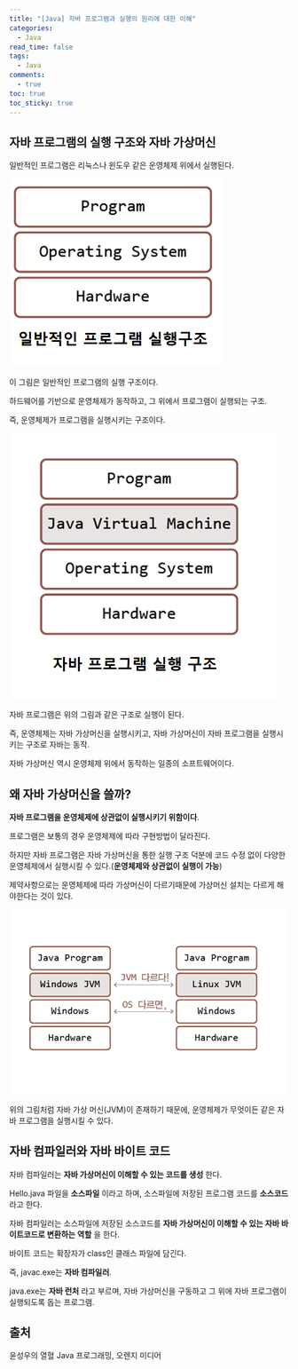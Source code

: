 ```yaml
---
title: "[Java] 자바 프로그램과 실행의 원리에 대한 이해"
categories:
  - Java
read_time: false
tags:
  - Java
comments:
  - true
toc: true
toc_sticky: true
---
```


## 자바 프로그램의 실행 구조와 자바 가상머신
일반적인 프로그램은 리눅스나 윈도우 같은 운영체제 위에서 실행된다.

![](/assets/img/java/201911051.png)

이 그림은 일반적인 프로그램의 실행 구조이다.

하드웨어를 기반으로 운영체제가 동작하고, 그 위에서 프로그램이 실행되는 구조.

즉, 운영체제가 프로그램을 실행시키는 구조이다.

![](/assets/img/java/201911052.png)

자바 프로그램은 위의 그림과 같은 구조로 실행이 된다.

즉, 운영체제는 자바 가상머신을 실행시키고, 자바 가상머신이 자바 프로그램을 실행시키는 구조로 자바는 동작.

자바 가상머신 역시 운영체제 위에서 동작하는 일종의 소프트웨어이다.

## 왜 자바 가상머신을 쓸까?
__자바 프로그램을 운영체제에 상관없이 실행시키기 위함이다__.

프로그램은 보통의 경우 운영체제에 따라 구현방법이 달라진다.

하지만 자바 프로그램은 자바 가상머신을 통한 실행 구조 덕분에 코드 수정 없이 다양한 운영체제에서 실행시킬 수 있다.(__운영체제와 상관없이 실행이 가능__)

제약사항으로는 운영체제에 따라 가상머신이 다르기때문에 가상머신 설치는 다르게 해야한다는 것이 있다.

![](/assets/img/java/201911053.png)

위의 그림처럼 자바 가상 머신(JVM)이 존재하기 때문에, 운영체제가 무엇이든 같은 자바 프로그램을 실행시킬 수 있다.

## 자바 컴파일러와 자바 바이트 코드
자바 컴파일러는 __자바 가상머신이 이해할 수 있는 코드를 생성__ 한다.

Hello.java 파일을 __소스파일__ 이라고 하며, 소스파일에 저장된 프로그램 코드를 __소스코드__ 라고 한다.

자바 컴파일러는 소스파일에 저장된 소스코드를 __자바 가상머신이 이해할 수 있는 자바 바이트코드로 변환하는 역할__ 을 한다.

바이트 코드는 확장자가 class인 클래스 파일에 담긴다.

즉, javac.exe는 __자바 컴파일러__.

java.exe는 __자바 런처__ 라고 부르며, 자바 가상머신을 구동하고 그 위에 자바 프로그램이 실행되도록 돕는 프로그램.

## 출처 
윤성우의 열혈 Java 프로그래밍, 오렌지 미디어

